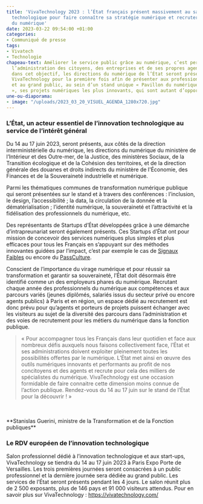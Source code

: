 ```yaml
---
title: 'VivaTechnology 2023 : l’État français présent massivement au salon de l’innovation
  technologique pour faire connaître sa stratégie numérique et recruter des professionnels
  du numérique'
date: 2023-03-22 09:54:00 +01:00
categories:
- Communiqué de presse
tags:
- Vivatech
- Technologie
chapeau-text: Améliorer le service public grâce au numérique, c’est permettre de rapprocher
  l’administration des citoyens, des entreprises et de ses propres agents. Investies
  dans cet objectif, les directions du numérique de l’État seront présentes au salon
  VivaTechnology pour la première fois afin de présenter aux professionnels du numérique
  et au grand public, au sein d’un stand unique « Pavillon du numérique de l’État
  », ses projets numériques les plus innovants, qui sont autant d’opportunités d’emplois.
une-ou-diaporama:
- image: "/uploads/2023_03_20_VISUEL_AGENDA_1280x720.jpg"
---
```


### L’État, un acteur essentiel de l’innovation technologique au service de l’intérêt général

Du 14 au 17 juin 2023, seront présents, aux côtés de la direction interministérielle du numérique, les directions du numérique du ministère de l’Intérieur et des Outre-mer, de la Justice, des ministères Sociaux, de la Transition écologique et de la Cohésion des territoires, et de la direction générale des douanes et droits indirects du ministère de l'Économie, des Finances et de la Souveraineté industrielle et numérique.

Parmi les thématiques communes de transformation numérique publique qui seront présentées sur le stand et à travers des conférences : l’inclusion, le design, l’accessibilité ; la data, la circulation de la donnée et la dématérialisation ; l’identité numérique, la souveraineté et l’attractivité et la fidélisation des professionnels du numérique, etc. 

Des représentants de Startups d’État développées grâce à une démarche d’intrapreunariat seront également présents. Ces Startups d’État ont pour mission de concevoir des services numériques plus simples et plus efficaces pour tous les Français en s’appuyant sur des méthodes innovantes guidées par l’impact, c’est par exemple le cas de [Signaux Faibles](https://beta.gouv.fr/startups/signaux-faibles.html) ou encore du [PassCulture](https://pass.culture.fr/). 

Conscient de l’importance du virage numérique et pour réussir sa transformation et garantir sa souveraineté, l’État doit désormais être identifié comme un des employeurs phares du numérique. Recrutant chaque année des professionnels du numérique aux compétences et aux parcours variés (jeunes diplômés, salariés issus du secteur privé ou encore agents publics) à Paris et en région, un espace dédié au recrutement est donc prévu pour qu’agents et porteurs de projets puissent échanger avec les visiteurs au sujet de la diversité des parcours dans l’administration et des voies de recrutement pour les métiers du numérique dans la fonction publique. 

> « Pour accompagner tous les Français dans leur quotidien et face aux nombreux défis auxquels nous faisons collectivement face, l’État et ses administrations doivent exploiter pleinement toutes les possibilités offertes par le numérique. L’État met ainsi en œuvre des outils numériques innovants et performants au profit de nos concitoyens et des agents et recrute pour cela des milliers de spécialistes du numérique. VivaTechnology est une occasion formidable de faire connaitre cette dimension moins connue de l’action publique. Rendez-vous du 14 au 17 juin sur le stand de l’État pour la découvrir ! »
<br>
<br>**Stanislas Guerini, ministre de la Transformation et de la Fonction publiques**

### Le RDV européen de l’innovation technologique
Salon professionnel dédié à l’innovation technologique et aux start-ups, VivaTechnology se tiendra du 14 au 17 juin 2023 à Paris Expo Porte de Versailles. Les trois premières journées seront consacrées à un public professionnel et la dernière journée sera dédiée au grand public. Les services de l’État seront présents pendant les 4 jours. Le salon réunit plus de 2 500 exposants, plus de 146 pays et 91 000 visiteurs attendus. Pour en savoir plus sur VivaTechnology : https://vivatechnology.com/